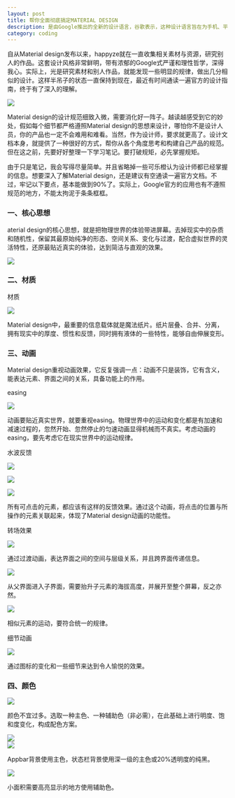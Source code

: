 ```yaml
---
layout: post
title: 帮你全面彻底搞定MATERIAL DESIGN
description: 是由Google推出的全新的设计语言，谷歌表示，这种设计语言旨在为手机、平板电脑、台式机和“其他平台”提供更一致、更广泛的“外观和感觉”。
category: coding
---
```



自从Material design发布以来，happyze就在一直收集相关素材与资源，研究别人的作品。这套设计风格非常鲜明，带有浓郁的Google式严谨和理性哲学，深得我心。实际上，光是研究素材和别人作品，就能发现一些明显的规律，做出几分相似的设计。这样半吊子的状态一直保持到现在，最近有时间通读一遍官方的设计指南，终于有了深入的理解。  

![](../../images/myblog/Material.png)   

Material design的设计规范细致入微，需要消化好一阵子。越读越感受到它的妙处，假如每个细节都严格遵照Material design的思想来设计，哪怕你不是设计人员，你的产品也一定不会难用和难看。当然，作为设计师，要求就更高了。设计文档本身，就提供了一种很好的方式，帮你从各个角度思考和构建自己产品的规范。但在这之前，先要好好整理一下学习笔记。要打破规矩，必先掌握规矩。

由于只是笔记，我会写得尽量简单。并且省略掉一些可乐橙认为设计师都已经掌握的信息。想要深入了解Material design，还是建议有空通读一遍官方文档。不过，牢记以下要点，基本能做到90%了。实际上，Google官方的应用也有不遵照规范的地方，不能太拘泥于条条框框。  

### 一、核心思想  

aterial design的核心思想，就是把物理世界的体验带进屏幕。去掉现实中的杂质和随机性，保留其最原始纯净的形态、空间关系、变化与过渡，配合虚拟世界的灵活特性，还原最贴近真实的体验，达到简洁与直观的效果。  

![](../../images/myblog/Material2.png)  

### 二、材质

材质  

![](../../images/myblog/Material3.gif)    

Material design中，最重要的信息载体就是魔法纸片。纸片层叠、合并、分离，拥有现实中的厚度、惯性和反馈，同时拥有液体的一些特性，能够自由伸展变形。

### 三、动画  

Material design重视动画效果，它反复强调一点：动画不只是装饰，它有含义，能表达元素、界面之间的关系，具备功能上的作用。  

easing  

![](../../images/myblog/Material4.gif)   

动画要贴近真实世界，就要重视easing。物理世界中的运动和变化都是有加速和减速过程的，忽然开始、忽然停止的匀速动画显得机械而不真实。考虑动画的easing，要先考虑它在现实世界中的运动规律。

水波反馈

![](../../images/myblog/Material5.gif)        

![](../../images/myblog/Material6.gif)                                                                 

![](../../images/myblog/Material7.gif)   

所有可点击的元素，都应该有这样的反馈效果。通过这个动画，将点击的位置与所操作的元素关联起来，体现了Material design动画的功能性。  

转场效果  

![](../../images/myblog/Material8.gif)  

通过过渡动画，表达界面之间的空间与层级关系，并且跨界面传递信息。

![](../../images/myblog/Material9.gif)   

从父界面进入子界面，需要抬升子元素的海拔高度，并展开至整个屏幕，反之亦然。  

![](../../images/myblog/Material10.gif)  

相似元素的运动，要符合统一的规律。  

细节动画  

![](../../images/myblog/Material11.gif)    

通过图标的变化和一些细节来达到令人愉悦的效果。  

### 四、颜色  

![](../../images/myblog/Material3.png)  

颜色不宜过多。选取一种主色、一种辅助色（非必需），在此基础上进行明度、饱和度变化，构成配色方案。  

![](../../images/myblog/Material4.png)  
![](../../images/myblog/Material5.png)  

Appbar背景使用主色，状态栏背景使用深一级的主色或20%透明度的纯黑。  

![](../../images/myblog/Material6.png)  

小面积需要高亮显示的地方使用辅助色。

 
